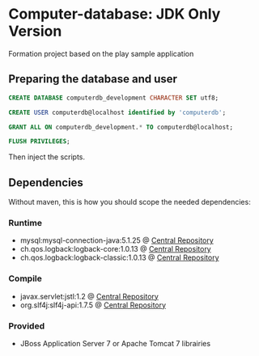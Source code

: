# Computer-database: JDK Only Version

Formation project based on the play sample application

## Preparing the database and user

```SQL
CREATE DATABASE computerdb_development CHARACTER SET utf8;

CREATE USER computerdb@localhost identified by 'computerdb';

GRANT ALL ON computerdb_development.* TO computerdb@localhost;

FLUSH PRIVILEGES;
```

Then inject the scripts.

## Dependencies

Without maven, this is how you should scope the needed dependencies:

### Runtime

- mysql:mysql-connection-java:5.1.25 @ [Central Repository](http://search.maven.org/#artifactdetails%7Cmysql%7Cmysql-connector-java%7C5.1.25%7Cjar)
- ch.qos.logback:logback-core:1.0.13 @ [Central Repository](http://search.maven.org/#artifactdetails%7Cch.qos.logback%7Clogback-core%7C1.0.13%7Cjar)
- ch.qos.logback:logback-classic:1.0.13 @ [Central Repository](http://search.maven.org/#artifactdetails%7Cch.qos.logback%7Clogback-classic%7C1.0.13%7Cjar)

### Compile

- javax.servlet:jstl:1.2 @ [Central Repository](http://search.maven.org/#artifactdetails%7Cjavax.servlet%7Cjstl%7C1.2%7Cjar)
- org.slf4j:slf4j-api:1.7.5 @ [Central Repository](http://search.maven.org/#artifactdetails%7Corg.slf4j%7Cslf4j-api%7C1.7.5%7Cjar)

### Provided

- JBoss Application Server 7 or Apache Tomcat 7 librairies
